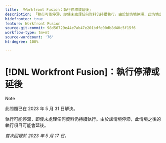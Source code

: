 ```yaml
---
title: 「Workfront Fusion：執行停滯或延後」
description: 「執行可能停滯，即使未處理任何資料仍持續執行。由於該情境停滯，此情境之後的執行項目可能會延後。」
hidefromtoc: true
feature: Workfront Fusion
source-git-commit: 98d56729e44e7ab47e201bdfc00db8d40c5f15f6
workflow-type: tm+mt
source-wordcount: '76'
ht-degree: 100%

---
```



# [!DNL Workfront Fusion]：執行停滯或延後

>[!NOTE]
>
>此問題已在 2023 年 5 月 31 日解決。

執行可能停滯，即使未處理任何資料仍持續執行。由於該情境停滯，此情境之後的執行項目可能會延後。

_首次回報於 2023 年 5 月 17 日。_

